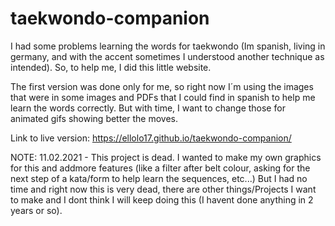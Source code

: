 # taekwondo-companion
I had some problems learning the words for taekwondo (Im spanish, living in germany, and with the accent sometimes I understood another technique as intended). So, to help me, I did this little website.

The first version was done only for me, so right now I´m using the images that were in some images and PDFs that I could find in spanish to help me learn the words correctly. But with time, I want to change those for animated gifs showing better the moves.

Link to live version: https://ellolo17.github.io/taekwondo-companion/

NOTE: 11.02.2021 - This project is dead. I wanted to make my own graphics for this and addmore features (like a filter after belt colour, asking for the next step of a kata/form to help learn the sequences, etc...) But I had no time and right now this is very dead, there are other things/Projects I want to make and I dont think I will keep doing this (I havent done anything in 2 years or so). 
